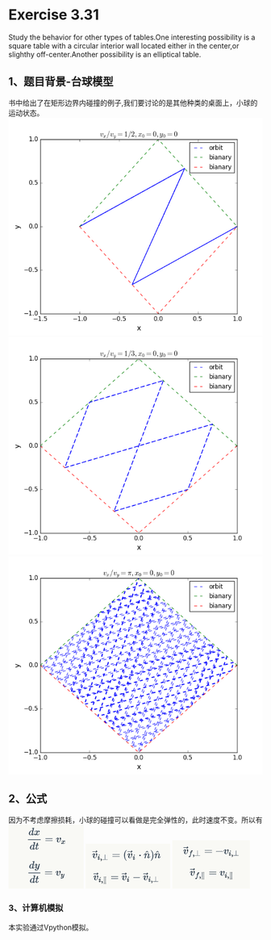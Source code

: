 # Exercise 3.31
Study the behavior for other types of tables.One interesting possibility is a square table with a circular interior wall located either in the center,or slighthy off-center.Another possibility is an elliptical table.
## 1、题目背景-台球模型
书中给出了在矩形边界内碰撞的例子,我们要讨论的是其他种类的桌面上，小球的运动状态。
![1-1](https://github.com/Athanasiafx/compuational_physics_N2015301020137/blob/master/Exercise_09/eg11.png)
![1-2](https://github.com/Athanasiafx/compuational_physics_N2015301020137/blob/master/Exercise_09/eg12.png)
![1-3](https://github.com/Athanasiafx/compuational_physics_N2015301020137/blob/master/Exercise_09/eg13.png)
## 2、公式
因为不考虑摩擦损耗，小球的碰撞可以看做是完全弹性的，此时速度不变。所以有
![fomula1](https://github.com/Athanasiafx/compuational_physics_N2015301020137/blob/master/Exercise_09/fomula1.png)
![fomula2](https://github.com/Athanasiafx/compuational_physics_N2015301020137/blob/master/Exercise_09/fomula2.png)
![fomula3](https://github.com/Athanasiafx/compuational_physics_N2015301020137/blob/master/Exercise_09/fomula3.png)
### 3、计算机模拟
本实验通过Vpython模拟。

